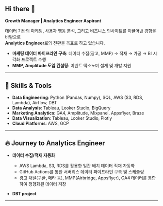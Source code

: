## Hi there 👋

**Growth Manager | Analytics Engineer Aspirant**

데이터 기반의 마케팅, 사용자 행동 분석, 그리고 비즈니스 인사이트를 이끌어낸 경험을 바탕으로  
**Analytics Engineer**로의 전환을 목표로 하고 있습니다.

- **마케팅 데이터 파이프라인 구축**: 데이터 수집(광고, MMP) → 적재 → 가공 → BI 시각화 프로젝트 수행
- **MMP, Amplitude 도입 컨설팅**: 이벤트 택소노미 설계 및 개발 지원

---

## 🔧 Skills & Tools

- **Data Engineering**: Python (Pandas, Numpy), SQL, AWS (S3, RDS, Lambda), Airflow, DBT
- **Data Analysis**: Tableau, Looker Studio, BigQuery
- **Marketing Analytics**: GA4, Amplitude, Mixpanel, Appsflyer, Braze
- **Data Visualization**: Tableau, Looker Studio, Plotly
- **Cloud Platforms**: AWS, GCP

---

## 🔥 Journey to Analytics Engineer

- **데이터 수집/적재 자동화**
  - AWS Lambda, S3, RDS를 활용한 일간 배치 데이터 적재 자동화
  - GitHub Actions를 통한 서버리스 데이터 파이프라인 구축 및 스케줄링
  - 광고 채널(구글, 메타 등), MMP(Airbridge, Appsflyer), GA4 데이터를 통합하여 정형화된 데이터 저장

- **DBT project**
---
